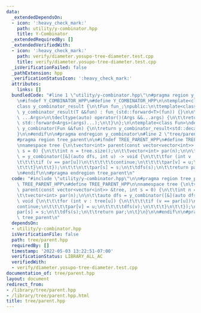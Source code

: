 ```yaml
---
data:
  _extendedDependsOn:
  - icon: ':heavy_check_mark:'
    path: utility/y-combinator.hpp
    title: Y-Combinator
  _extendedRequiredBy: []
  _extendedVerifiedWith:
  - icon: ':heavy_check_mark:'
    path: verify/diameter.yosupo-tree-diameter.test.cpp
    title: verify/diameter.yosupo-tree-diameter.test.cpp
  _isVerificationFailed: false
  _pathExtension: hpp
  _verificationStatusIcon: ':heavy_check_mark:'
  attributes:
    links: []
  bundledCode: "#line 1 \"utility/y-combinator.hpp\"\n#pragma region y_combinator\n\
    \n#ifndef Y_COMBINATOR_HPP\n#define Y_COMBINATOR_HPP\n\ntemplate<class Fun>\n\
    class y_combinator_result {\n\tFun fun_;\npublic:\n\ttemplate<class T>\n\texplicit\
    \ y_combinator_result(T &&fun) : fun_(std::forward<T>(fun)) {}\n\n\ttemplate<class\
    \ ...Args>\n\tdecltype(auto) operator()(Args &&...args) {\n\t\treturn fun_(std::ref(*this),\
    \ std::forward<Args>(args)...);\n\t}\n};\n\ntemplate<class Fun>\ndecltype(auto)\
    \ y_combinator(Fun &&fun) {\n\treturn y_combinator_result<std::decay_t<Fun>>(std::forward<Fun>(fun));\n\
    }\n\n#endif\n\n#pragma endregion y_combinator\n#line 2 \"tree/parent.hpp\"\n\n\
    #pragma region tree_parent\n\n#ifndef TREE_PARENT_HPP\n#define TREE_PARENT_HPP\n\
    \nnamespace tree {\n\tvector<int> parent(const vector<vector<int>> &tree, int\
    \ s = 0) {\n\t\tint n = tree.size();\n\t\tvector<int> par(n);\n\n\t\tauto dfs\
    \ = y_combinator([&](auto dfs, int u) -> void {\n\t\t\tfor (int v : tree[u]) {\n\
    \t\t\t\tif (v == par[u])\n\t\t\t\t\tcontinue;\n\t\t\t\tpar[v] = u;\n\t\t\t\tdfs(v);\n\
    \t\t\t}\n\t\t});\n\t\t\n\t\tpar[s] = s;\n\t\tdfs(s);\n\t\treturn par;\n\t}\n}\n\
    \n#endif\n\n#pragma endregion tree_parent\n"
  code: "#include \"utility/y-combinator.hpp\"\n\n#pragma region tree_parent\n\n#ifndef\
    \ TREE_PARENT_HPP\n#define TREE_PARENT_HPP\n\nnamespace tree {\n\tvector<int>\
    \ parent(const vector<vector<int>> &tree, int s = 0) {\n\t\tint n = tree.size();\n\
    \t\tvector<int> par(n);\n\n\t\tauto dfs = y_combinator([&](auto dfs, int u) ->\
    \ void {\n\t\t\tfor (int v : tree[u]) {\n\t\t\t\tif (v == par[u])\n\t\t\t\t\t\
    continue;\n\t\t\t\tpar[v] = u;\n\t\t\t\tdfs(v);\n\t\t\t}\n\t\t});\n\t\t\n\t\t\
    par[s] = s;\n\t\tdfs(s);\n\t\treturn par;\n\t}\n}\n\n#endif\n\n#pragma endregion\
    \ tree_parent\n"
  dependsOn:
  - utility/y-combinator.hpp
  isVerificationFile: false
  path: tree/parent.hpp
  requiredBy: []
  timestamp: '2022-05-03 13:22:51-07:00'
  verificationStatus: LIBRARY_ALL_AC
  verifiedWith:
  - verify/diameter.yosupo-tree-diameter.test.cpp
documentation_of: tree/parent.hpp
layout: document
redirect_from:
- /library/tree/parent.hpp
- /library/tree/parent.hpp.html
title: tree/parent.hpp
---
```


